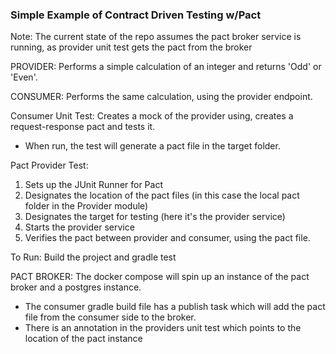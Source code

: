 ### Simple Example of Contract Driven Testing w/Pact ###

Note: The current state of the repo assumes the pact broker service is running, as provider unit test gets the pact from the broker

PROVIDER: Performs a simple calculation of an integer and returns 'Odd' or 'Even'.

CONSUMER: Performs the same calculation, using the provider endpoint. 

Consumer Unit Test: Creates a mock of the provider using, creates a request-response pact and tests it.
- When run, the test will generate a pact file in the target folder.

Pact Provider Test: 

1. Sets up the JUnit Runner for Pact
2. Designates the location of the pact files (in this case the local pact folder in the Provider module)
3. Designates the target for testing (here it's the provider service)
4. Starts the provider service
5. Verifies the pact between provider and consumer, using the pact file.

To Run: Build the project and gradle test

PACT BROKER: The docker compose will spin up an instance of the pact broker and a postgres instance. 

- The consumer gradle build file has a publish task which will add the pact file from the consumer side to the broker.
- There is an annotation in the providers unit test which points to the location of the pact instance